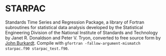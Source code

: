 # STARPAC
Standards Time Series and Regression Package, a library of Fortran subroutines for statistical data analysis developed by the Statistical Engineering Division of the National Institute of Standards and Technology by Janet R. Donaldson and Peter V. Tryon, converted to free source form by [John Burkardt](https://people.math.sc.edu/Burkardt/f_src/starpac/starpac.html). Compile with `gfortran -fallow-argument-mismatch starpac.f90 starpac_test.f90`.
